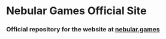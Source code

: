 # Nebular Games Official Site
### Official repository for the website at [nebular.games](https://nebular.games/)